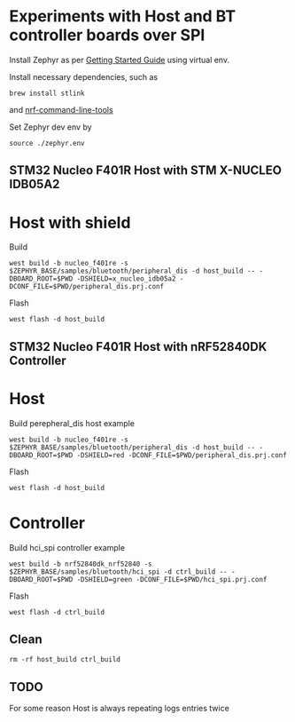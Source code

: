 Experiments with Host and BT controller boards over SPI
==============================================

Install Zephyr as per [Getting Started Guide](https://docs.zephyrproject.org/latest/develop/getting_started/index.html)
using virtual env.

Install necessary dependencies, such as
```
brew install stlink
```
and [nrf-command-line-tools](https://www.nordicsemi.com/Products/Development-tools/nrf-command-line-tools/download)


Set Zephyr dev env by
```
source ./zephyr.env
```

STM32 Nucleo F401R Host with STM X-NUCLEO IDB05A2
----------------------------------------------

# Host with shield
Build

```
west build -b nucleo_f401re -s $ZEPHYR_BASE/samples/bluetooth/peripheral_dis -d host_build -- -DBOARD_ROOT=$PWD -DSHIELD=x_nucleo_idb05a2 -DCONF_FILE=$PWD/peripheral_dis.prj.conf
```

Flash
```
west flash -d host_build
```

STM32 Nucleo F401R Host with nRF52840DK Controller
----------------------------------------------

# Host
Build perepheral_dis host example

```
west build -b nucleo_f401re -s $ZEPHYR_BASE/samples/bluetooth/peripheral_dis -d host_build -- -DBOARD_ROOT=$PWD -DSHIELD=red -DCONF_FILE=$PWD/peripheral_dis.prj.conf
```

Flash
```
west flash -d host_build
```

# Controller
Build hci_spi controller example

```
west build -b nrf52840dk_nrf52840 -s $ZEPHYR_BASE/samples/bluetooth/hci_spi -d ctrl_build -- -DBOARD_ROOT=$PWD -DSHIELD=green -DCONF_FILE=$PWD/hci_spi.prj.conf
```

Flash
```
west flash -d ctrl_build
```

Clean
----------------------------------------------
```
rm -rf host_build ctrl_build
```


TODO
----------------------------------------------

For some reason Host is always repeating logs entries twice
